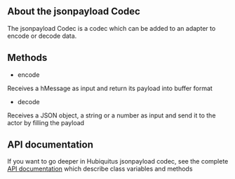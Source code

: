 ## About the jsonpayload Codec

The jsonpayload Codec is a codec which can be added to an adapter to encode or decode data.

## Methods

* encode

Receives a hMessage as input and return its payload into buffer format

* decode

Receives a JSON object, a string or a number as input and send it to the actor by filling the payload


## API documentation

If you want to go deeper in Hubiquitus jsonpayload codec, see the complete [API documentation](http://coffeedoc.info/github/hubiquitus/hubiquitus/master/) which describe class variables and methods


